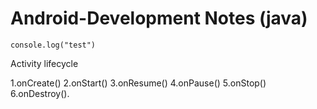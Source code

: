 # Android-Development Notes (java)
```
console.log("test")
```
Activity lifecycle

1.onCreate()
2.onStart()
3.onResume()
4.onPause()
5.onStop()
6.onDestroy(). 
